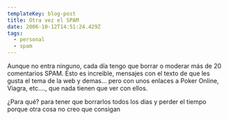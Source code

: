 ```yaml
---
templateKey: blog-post
title: Otra vez el SPAM
date: 2006-10-12T14:51:24.429Z
tags:
  - personal
  - spam
---
```

Aunque no entra ninguno, cada dí­a tengo que borrar o moderar más de 20 comentarios SPAM. Esto es increible, mensajes con el texto de que les gusta el tema de la web y demas… pero con unos enlaces a Poker Online, Viagra, etc…., que nada tienen que ver con ellos.

¿Para qué? para tener que borrarlos todos los dias y perder el tiempo porque otra cosa no creo que consigan